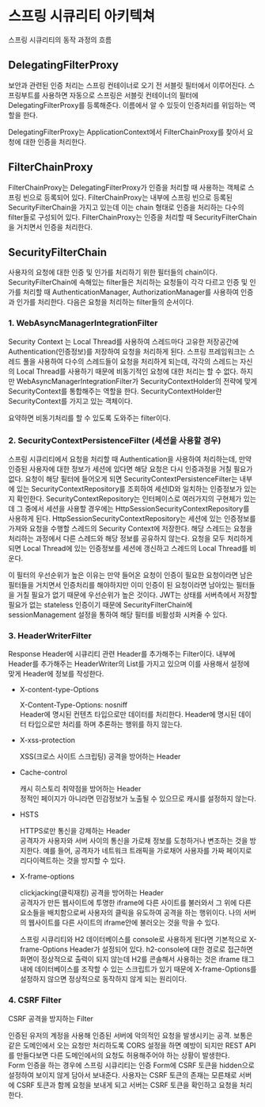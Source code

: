 # 스프링 시큐리티 아키텍쳐
스프링 시큐리티의 동작 과정의 흐름

## DelegatingFilterProxy
보안과 관련된 인증 처리는 스프링 컨테이너로 오기 전 서블릿 필터에서 이루어진다.
스프링부트를 사용하면 자동으로 스프링은 서블릿 컨테이너의 필터에 DelegatingFilterProxy를 등록해준다. 이름에서 알 수 있듯이 인증처리를 위임하는 역할을 한다. <br>


DelegatingFilterProxy는 ApplicationContext에서 FilterChainProxy를 찾아서 요청에 대한 인증을 처리한다.

## FilterChainProxy
FilterChainProxy는 DelegatingFilterProxy가 인증을 처리할 때 사용하는 객체로 스프링 빈으로 등록되어 있다. FilterChainProxy는 내부에 스프링 빈으로 등록된 SecurityFilterChain을 가지고 있는데 이는 chain 형태로 인증을 처리하는 다수의 filter들로 구성되어 있다. FilterChainProxy는 인증을 처리할 때 SecurityFilterChain을 거치면서 인증을 처리한다.

## SecurityFilterChain
사용자의 요청에 대한 인증 및 인가를 처리하기 위한 필터들의 chain이다. SecurityFilterChain에 속해있는 filter들은 처리하는 요청들이 각각 다르고 인증 및 인가를 처리할 때 AuthenticationManager, AuthorizationManager를 사용하여 인증과 인가를 처리한다. 다음은 요청을 처리하는 filter들의 순서이다.

### 1. WebAsyncManagerIntegrationFilter

Security Context 는 Local Thread를 사용하여 스레드마다 고유한 저장공간에 Authentication(인증정보)를 저장하여 요청을 처리하게 된다. 스프링 프레임워크는 스레드 풀을 사용하여 다수의 스레드들이 요청을 처리하게 되는데, 각각의 스레드는 자신의 Local Thread를 사용하기 때문에 비동기적인 요청에 대한 처리는 할 수 없다. 하지만 WebAsyncManagerIntegrationFilter가 SecurityContextHolder의 전략에 맞게 SecurityContext를 통합해주는 역할을 한다. SecurityContextHolder란 SecurityContext를 가지고 있는 객체이다. 

요약하면 비동기처리를 할 수 있도록 도와주는 filter이다.

### 2. SecurityContextPersistenceFilter (세션을 사용할 경우)

스프링 시큐리티에서 요청을 처리할 때 Authentication을 사용하여 처리하는데, 만약 인증된 사용자에 대한 정보가 세션에 있다면 해당 요청은 다시 인증과정을 거칠 필요가 없다. 요청이 해당 필터에 들어오게 되면 SecurityContextPersistenceFilter는 내부에 있는 SecurityContextRepository를 조회하여 세션ID와 일치하는 인증정보가 있는지 확인한다.
SecurityContextRepository는 인터페이스로 여러가지의 구현체가 있는데 그 중에서 세션을 사용할 경우에는 HttpSessionSecurityContextRepository를 사용하게 된다. HttpSessionSecurityContextRepository는 세션에 있는 인증정보를 가져와 요청을 수행할 스레드의 Security Context에 저장한다. 해당 스레드는 요청을 처리하는 과정에서 다른 스레드와 해당 정보를 공유하지 않는다. 요청을 모두 처리하게 되면 Local Thread에 있는 인증정보를 세션에 갱신하고 스레드의 Local Thread를 비운다.

이 필터의 우선순위가 높은 이유는 만약 들어온 요청이 인증이 필요한 요청이라면 남은 필터들을 거치면서 인증처리를 해야하지만 이미 인증이 된 요청이라면 남아있는 필터들을 거칠 필요가 없기 때문에 우선순위가 높은 것이다.
JWT는 상태를 서버측에서 저장할 필요가 없는 stateless 인증이기 때문에 SecurityFilterChain에 sessionManagement 설정을 통하여 해당 필터를 비활성화 시켜줄 수 있다.


### 3. HeaderWriterFilter

Response Header에 시큐리티 관련 Header를 추가해주는 Filter이다. 내부에 Header를 추가해주는 HeaderWriter의 List를 가지고 있으며 이를 사용해서 설정에 맞게 Header에 정보를  작성한다. 

- X-content-type-Options<br>
  
  X-Content-Type-Options: nosniff<br>
  Header에 명시된 컨텐츠 타입으로만 데이터를 처리한다. Header에 명시된 데이터 타입으로만 처리를 하며 추론하는 행위를 하지 않는다.

- X-xss-protection

  XSS(크로스 사이트 스크립팅) 공격을 방어하는 Header<br>
  

- Cache-control

  캐시 히스토리 취약점을 방어하는 Header<br>
  정적인 페이지가 아니라면 민감정보가 노출될 수 있으므로 캐시를 설정하지 않는다.

- HSTS

  HTTPS로만 통신을 강제하는 Header<br>
  공격자가 사용자와 서버 사이의 통신을 가로채 정보를 도청하거나 변조하는 것을 방지한다. 예를 들어, 공격자가 네트워크 트래픽을 가로채어 사용자를 가짜 페이지로 리다이렉트하는 것을 방지할 수 있다.

- X-frame-options

  clickjacking(클릭재킹) 공격을 방어하는 Header<br>
  공격자가 만든 웹사이트에 투명한 iframe에 다른 사이트를 불러와서 그 위에 다른 요소들을 배치함으로써 사용자의 클릭을 유도하여 공격을 하는 행위이다. 나의 서버의 웹사이트를 다른 사이트의 iframe안에 불러오는 것을 막을 수 있다.<br>

  스프링 시큐리티와 H2 데이터베이스를 console로 사용하게 된다면 기본적으로 X-frame-Options Header가 설정되어 있다. h2-console에 대한 경로로 접근하면 화면이 정상적으로 출력이 되지 않는데 H2를 콘솔해서 사용하는 것은 iframe 태그 내에 데이터베이스를 조작할 수 있는 스크립트가 있기 때문에 X-frame-Options를 설정하지 않으면 정상적으로 동작하지 않게 되는 원리이다.

### 4. CSRF Filter
CSRF 공격을 방지하는 Filter<br>

인증된 유저의 계정을 사용해 인증된 서버에 악의적인 요청을 발생시키는 공격. 보통은 같은 도메인에서 오는 요청만 처리하도록 CORS 설정을 하면 예방이 되지만 REST API를 만들다보면 다른 도메인에서의 요청도 허용해주어야 하는 상황이 발생한다.<br>
Form 인증을 하는 경우에 스프링 시큐리티는 인증 Form에 CSRF 토큰을 hidden으로 설정하여 보이지 않게 담아서 보내준다. 사용자는 CSRF 토큰의 존재는 모른채로 서버에 CSRF 토큰과 함께 요청을 보내게 되고 서버는 CSRF 토큰을 확인하고 요청을 처리한다.

